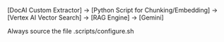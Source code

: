 \[DocAI Custom Extractor\] -> \[Python Script for Chunking/Embedding\] -> \[Vertex AI Vector Search\] -> \[RAG Engine\] -> \[Gemini\]

Always source the file .scripts/configure.sh

